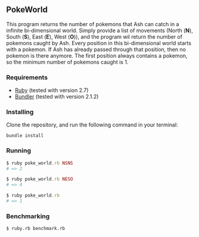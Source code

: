 ## PokeWorld

This program returns the number of pokemons that Ash can catch in a infinite bi-dimensional world.
Simply provide a list of movements (North (**N**), South (**S**), East (**E**), West (**O**)), and the program wil return the number of pokemons caught by Ash.
Every position in this bi-dimensional world starts with a pokemon. If Ash has already passed through that position, then no pokemon is there anymore.
The first position always contains a pokemon, so the minimum number of pokemons caught is 1.

### Requirements

* [Ruby](https://www.ruby-lang.org/en/documentation/installation/) (tested with version 2.7)
* [Bundler](https://bundler.io/) (tested with version 2.1.2)

### Installing

Clone the repository, and run the following command in your terminal:

`bundle install`

### Running

```ruby
$ ruby poke_world.rb NSNS
# => 2

$ ruby poke_world.rb NESO
# => 4

$ ruby poke_world.rb
# => 1
```

### Benchmarking

```
$ ruby.rb benchmark.rb
```